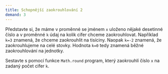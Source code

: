 ```yaml
---
title: Schopnější zaokrouhlování 2
demand: 3
---
```


Představte si, že máme v proměnné se jménem `x` uloženo nějaké desetinné číslo a v proměnné `k` údaj na kolik cifer chceme zaokrouhlovat. Například `k=3` znamená, že chceme zaokrouhlit na tisíciny. Naopak `k=-2` znamená, že zaokrouhlujeme na celé stovky. Hodnota `k=0` tedy znamená běžné zaokrouhlování na jednotky.

Sestavte s pomocí funkce `Math.round` program, který zaokrouhlí číslo `x` na zadaný počet cifer `k`.
